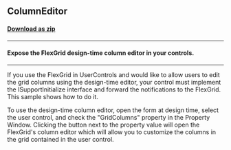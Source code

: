 ## ColumnEditor
#### [Download as zip](https://grapecity.github.io/DownGit/#/home?url=https://github.com/GrapeCity/ComponentOne-WinForms-Samples/tree/master/NetFramework\FlexGrid\VB\ColumnEditor)
____
#### Expose the FlexGrid design-time column editor in your controls.
____
If you use the FlexGrid in UserControls and would like to allow users to edit the grid columns using the design-time editor,
your control must implement the ISupportInitialize interface and forward the notifications to the FlexGrid. This sample shows how to do it. 

To use the design-time column editor, open the form at design time, select the user control,
and check the "GridColumns" property in the Property Window.
Clicking the button next to the property value will open the FlexGrid's column editor which will allow you to customize the columns in the grid contained in the user control.
